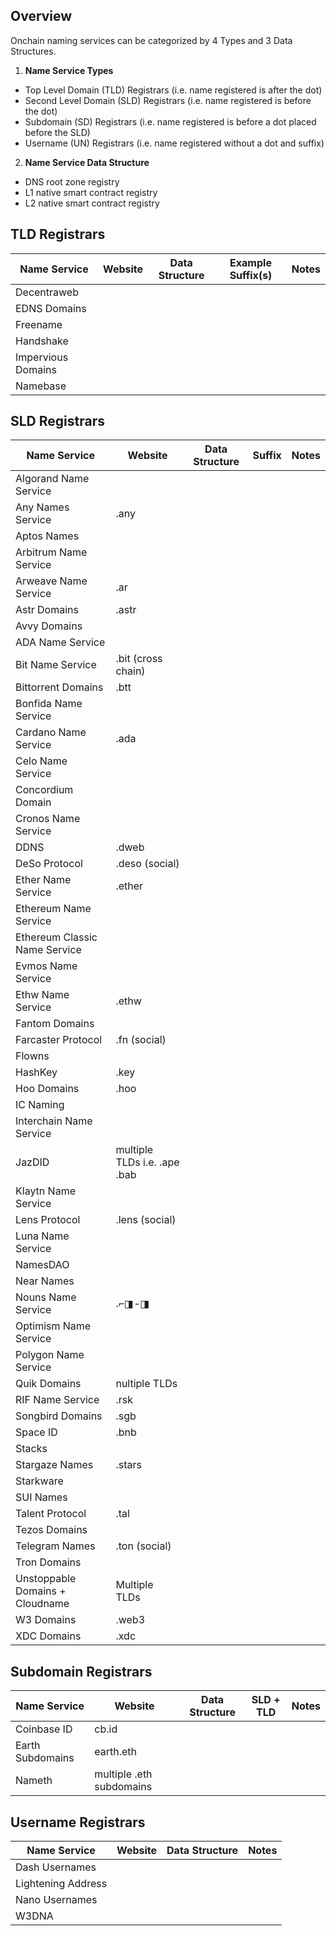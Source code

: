 ## Overview

Onchain naming services can be categorized by 4 Types and 3 Data Structures.

1. **Name Service Types**
* Top Level Domain (TLD) Registrars (i.e. name registered is after the dot)
* Second Level Domain (SLD) Registrars (i.e. name registered is before the dot)
* Subdomain (SD) Registrars (i.e. name registered is before a dot placed before the SLD)
* Username (UN) Registrars (i.e. name registered without a dot and suffix)

2. **Name Service Data Structure**
* DNS root zone registry
* L1 native smart contract registry
* L2 native smart contract registry

## TLD Registrars

| Name Service | Website | Data Structure | Example Suffix(s) | Notes |
| --- | --- | --- | --- | --- |
| Decentraweb |
| EDNS Domains |
| Freename |
| Handshake |
| Impervious Domains |
| Namebase | 

## SLD Registrars

| Name Service | Website | Data Structure | Suffix | Notes |
| --- | --- | --- | --- | --- |
| Algorand Name Service |
| Any Names Service | .any
| Aptos Names |
| Arbitrum Name Service |
| Arweave Name Service | .ar
| Astr Domains | .astr
| Avvy Domains |
| ADA Name Service | 
| Bit Name Service | .bit (cross chain)
| Bittorrent Domains | .btt
| Bonfida Name Service |
| Cardano Name Service | .ada
| Celo Name Service |
| Concordium Domain |
| Cronos Name Service |
| DDNS | .dweb
| DeSo Protocol | .deso (social)
| Ether Name Service | .ether
| Ethereum Name Service |
| Ethereum Classic Name Service |
| Evmos Name Service |
| Ethw Name Service | .ethw
| Fantom Domains |
| Farcaster Protocol | .fn (social)
| Flowns |
| HashKey | .key
| Hoo Domains | .hoo
| IC Naming | 
| Interchain Name Service |
| JazDID | multiple TLDs i.e. .ape .bab
| Klaytn Name Service |
| Lens Protocol | .lens (social)
| Luna Name Service |
| NamesDAO |
| Near Names |
| Nouns Name Service | .⌐◨-◨
| Optimism Name Service |
| Polygon Name Service |
| Quik Domains | nultiple TLDs
| RIF Name Service | .rsk
| Songbird Domains | .sgb
| Space ID | .bnb
| Stacks |
| Stargaze Names | .stars
| Starkware | 
| SUI Names |
| Talent Protocol | .tal
| Tezos Domains |
| Telegram Names | .ton (social)
| Tron Domains |
| Unstoppable Domains + Cloudname | Multiple TLDs
| W3 Domains | .web3
| XDC Domains | .xdc

## Subdomain Registrars
| Name Service | Website | Data Structure | SLD + TLD | Notes |
| --- | --- | --- | --- | --- |
| Coinbase ID | cb.id
| Earth Subdomains | earth.eth
| Nameth | multiple .eth subdomains

## Username Registrars
| Name Service | Website | Data Structure | Notes |
| --- | --- | --- | --- |
| Dash Usernames
| Lightening Address
| Nano Usernames
| W3DNA





